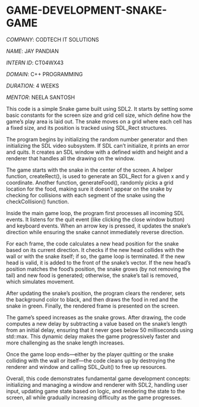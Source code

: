 # GAME-DEVELOPMENT-SNAKE-GAME

*COMPANY*: CODTECH IT SOLUTIONS

*NAME*: JAY PANDIAN

*INTERN ID*: CT04WX43

*DOMAIN*: C++ PROGRAMMING

*DURATION*: 4 WEEKS

*MENTOR*: NEELA SANTOSH


This code is a simple Snake game built using SDL2. It starts by setting some basic constants for the screen size and grid cell size, which define how the game’s play area is laid out. The snake moves on a grid where each cell has a fixed size, and its position is tracked using SDL_Rect structures.

The program begins by initializing the random number generator and then initializing the SDL video subsystem. If SDL can’t initialize, it prints an error and quits. It creates an SDL window with a defined width and height and a renderer that handles all the drawing on the window.

The game starts with the snake in the center of the screen. A helper function, createRect(), is used to generate an SDL_Rect for a given x and y coordinate. Another function, generateFood(), randomly picks a grid location for the food, making sure it doesn’t appear on the snake by checking for collisions with each segment of the snake using the checkCollision() function.

Inside the main game loop, the program first processes all incoming SDL events. It listens for the quit event (like clicking the close window button) and keyboard events. When an arrow key is pressed, it updates the snake’s direction while ensuring the snake cannot immediately reverse direction.

For each frame, the code calculates a new head position for the snake based on its current direction. It checks if the new head collides with the wall or with the snake itself; if so, the game loop is terminated. If the new head is valid, it is added to the front of the snake’s vector. If the new head’s position matches the food’s position, the snake grows (by not removing the tail) and new food is generated; otherwise, the snake’s tail is removed, which simulates movement.

After updating the snake’s position, the program clears the renderer, sets the background color to black, and then draws the food in red and the snake in green. Finally, the rendered frame is presented on the screen.

The game’s speed increases as the snake grows. After drawing, the code computes a new delay by subtracting a value based on the snake’s length from an initial delay, ensuring that it never goes below 50 milliseconds using std::max. This dynamic delay makes the game progressively faster and more challenging as the snake length increases.

Once the game loop ends—either by the player quitting or the snake colliding with the wall or itself—the code cleans up by destroying the renderer and window and calling SDL_Quit() to free up resources.

Overall, this code demonstrates fundamental game development concepts: initializing and managing a window and renderer with SDL2, handling user input, updating game state based on logic, and rendering the state to the screen, all while gradually increasing difficulty as the game progresses.
